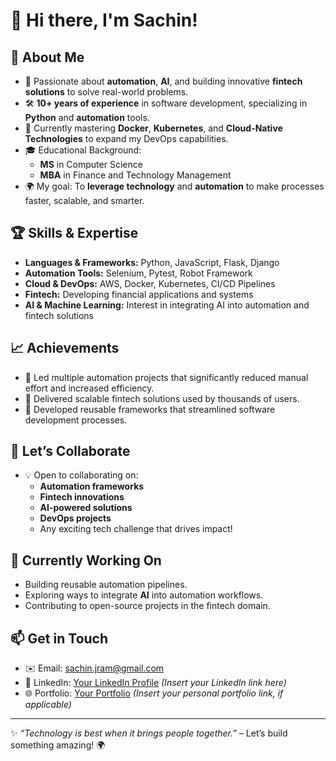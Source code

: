# 👋 Hi there, I'm Sachin!

## 🚀 About Me
- 🌟 Passionate about **automation**, **AI**, and building innovative **fintech solutions** to solve real-world problems.
- 🛠️ **10+ years of experience** in software development, specializing in **Python** and **automation** tools.
- 🌱 Currently mastering **Docker**, **Kubernetes**, and **Cloud-Native Technologies** to expand my DevOps capabilities.
- 🎓 Educational Background:
  - **MS** in Computer Science
  - **MBA** in Finance and Technology Management
- 🌍 My goal: To **leverage technology** and **automation** to make processes faster, scalable, and smarter.

## 🏆 Skills & Expertise
- **Languages & Frameworks:** Python, JavaScript, Flask, Django
- **Automation Tools:** Selenium, Pytest, Robot Framework
- **Cloud & DevOps:** AWS, Docker, Kubernetes, CI/CD Pipelines
- **Fintech:** Developing financial applications and systems
- **AI & Machine Learning:** Interest in integrating AI into automation and fintech solutions

## 📈 Achievements
- 📌 Led multiple automation projects that significantly reduced manual effort and increased efficiency.
- 📌 Delivered scalable fintech solutions used by thousands of users.
- 📌 Developed reusable frameworks that streamlined software development processes.

## 🤝 Let’s Collaborate
- 💡 Open to collaborating on:
  - **Automation frameworks**
  - **Fintech innovations**
  - **AI-powered solutions**
  - **DevOps projects**
  - Any exciting tech challenge that drives impact!

## 🎯 Currently Working On
- Building reusable automation pipelines.
- Exploring ways to integrate **AI** into automation workflows.
- Contributing to open-source projects in the fintech domain.

## 📫 Get in Touch
- ✉️ Email: [sachin.jram@gmail.com](mailto:sachin.jram@gmail.com)
- 🔗 LinkedIn: [Your LinkedIn Profile](#) *(Insert your LinkedIn link here)*
- 🌐 Portfolio: [Your Portfolio](#) *(Insert your personal portfolio link, if applicable)*

---

✨ _“Technology is best when it brings people together.”_ – Let’s build something amazing! 🌍
